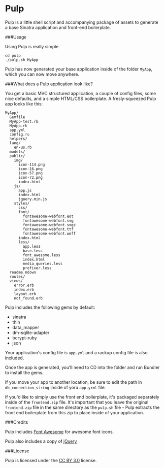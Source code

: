 Pulp
====

Pulp is a little shell script and accompanying package of assets to generate a base Sinatra application and front-end boilerplate.

###Usage

Using Pulp is really simple.

    cd pulp
    ./pulp.sh MyApp

Pulp has now generated your base application inside of the folder `MyApp`, which you can now move anywhere.

###What does a Pulp application look like?

You get a basic MVC structured application, a couple of config files, some nice defaults, and a simple HTML/CSS boilerplate. A fresly-squeezed Pulp app looks like this:

    MyApp/
      Gemfile
      MyApp-test.rb
      MyApp.rb
      app.yml
      config.ru
      helpers/
      lang/
        en-us.rb
      models/
      public/
        img/
          icon-114.png
          icon-16.png
          icon-57.png
          icon-72.png
          index.html
        js/
          app.js
          index.html
          jquery.min.js
        styles/
          css/
          font/
            fontawesome-webfont.eot
            fontawesome-webfont.svg
            fontawesome-webfont.svgz
            fontawesome-webfont.ttf
            fontawesome-webfont.woff
          index.html
          less/
            app.less
            base.less
            font_awesome.less
            index.html
            media_queries.less
            prefixer.less
      readme.mdown
      routes/
      views/
        error.erb
        index.erb
        layout.erb
        not_found.erb

Pulp includes the following gems by default:

  * sinatra
  * thin
  * data_mapper
  * dm-sqlite-adapter
  * bcrypt-ruby
  * json

Your application's config file is `app.yml` and a rackup config file is also included.

Once the app is generated, you'll need to CD into the folder and run Bundler to install the gems.

If you move your app to another location, be sure to edit the path in `db_connection_string` inside of yoru `app.yrml` file.

If you'd like to simply use the front end boilerplate, it's packaged separately inside of the `frontend.zip` file. It's important that you leave the original `frontend.zip` file in the same directory as the `pulp.sh` file - Pulp extracts the front end boilerplate from this zip to place inside of your application.

###Credits

Pulp includes [Font Awesome](http://fortawesome.github.com/Font-Awesome) for awesome font icons.

Pulp also includes a copy of [jQuery](http://jquery.com)

###License

Pulp is licensed under the [CC BY 3.0](http://creativecommons.org/licenses/by/3.0/) license.


